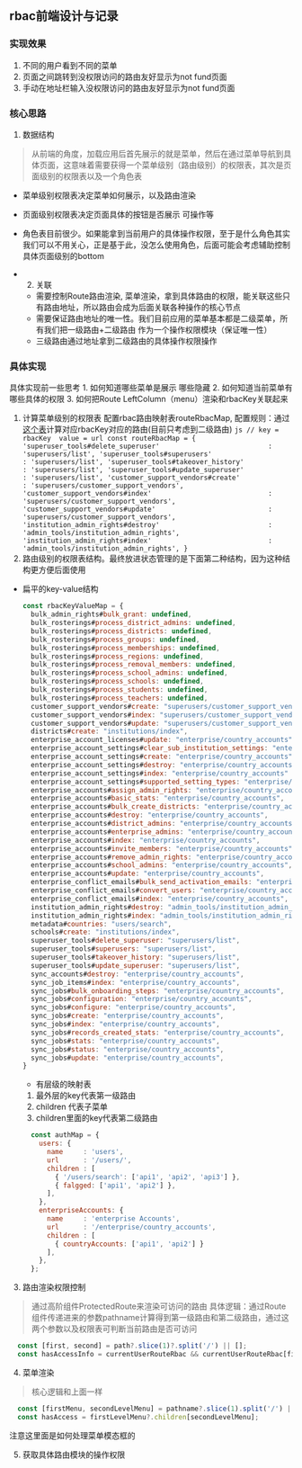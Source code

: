## rbac前端设计与记录
 ### 实现效果
 1. 不同的用户看到不同的菜单
 2. 页面之间跳转到没权限访问的路由友好显示为not fund页面
 3. 手动在地址栏输入没权限访问的路由友好显示为not fund页面
 ### 核心思路
  1. 数据结构
  > 从前端的角度，加载应用后首先展示的就是菜单，然后在通过菜单导航到具体页面，这意味着需要获得一个菜单级别（路由级别）的权限表，其次是页面级别的权限表以及一个角色表
  - 菜单级别权限表决定菜单如何展示，以及路由渲染
  - 页面级别权限表决定页面具体的按钮是否展示 可操作等
  - 角色表目前很少。如果能拿到当前用户的具体操作权限，至于是什么角色其实我们可以不用关心，正是基于此，没怎么使用角色，后面可能会考虑辅助控制具体页面级别的bottom
  
- 2. 关联
  - 需要控制Route路由渲染, 菜单渲染，拿到具体路由的权限，能关联这些只有路由地址，所以路由会成为后面关联各种操作的核心节点
  - 需要保证路由地址的唯一性。我们目前应用的菜单基本都是二级菜单，所有我们把一级路由+二级路由 作为一个操作权限模块（保证唯一性）
  - 三级路由通过地址拿到二级路由的具体操作权限操作

 ### 具体实现
   具体实现前一些思考
     1. 如何知道哪些菜单是展示 哪些隐藏
     2. 如何知道当前菜单有哪些具体的权限
     3. 如何把Route LeftColumn（menu）渲染和rbacKey关联起来


   1. 计算菜单级别的权限表
     配置rbac路由映射表routeRbacMap, 配置规则：通过[这个表](https://shimo.im/sheets/5s64xm0zkT4vCuKy/ZruKR)计算对应rbacKey对应的路由(目前只考虑到二级路由)
     ```js
     // key = rbacKey  value = url
     const routeRbacMap = {
      'superuser_tools#delete_superuser'                           : 'superusers/list',
      'superuser_tools#superusers'                                 : 'superusers/list',
      'superuser_tools#takeover_history'                           : 'superusers/list',
      'superuser_tools#update_superuser'                           : 'superusers/list',
      'customer_support_vendors#create'                            : 'superusers/customer_support_vendors',
      'customer_support_vendors#index'                             : 'superusers/customer_support_vendors',
      'customer_support_vendors#update'                            : 'superusers/customer_support_vendors',
      'institution_admin_rights#destroy'                           : 'admin_tools/institution_admin_rights',
      'institution_admin_rights#index'                             : 'admin_tools/institution_admin_rights',
    }
    ```
   2. 路由级别的权限表结构。最终放进状态管理的是下面第二种结构，因为这种结构更方便后面使用
  - 扁平的key-value结构
      ```javascript
      const rbacKeyValueMap = {
        bulk_admin_rights#bulk_grant: undefined,
        bulk_rosterings#process_district_admins: undefined,
        bulk_rosterings#process_districts: undefined,
        bulk_rosterings#process_groups: undefined,
        bulk_rosterings#process_memberships: undefined,
        bulk_rosterings#process_regions: undefined,
        bulk_rosterings#process_removal_members: undefined,
        bulk_rosterings#process_school_admins: undefined,
        bulk_rosterings#process_schools: undefined,
        bulk_rosterings#process_students: undefined,
        bulk_rosterings#process_teachers: undefined,
        customer_support_vendors#create: "superusers/customer_support_vendors",
        customer_support_vendors#index: "superusers/customer_support_vendors",
        customer_support_vendors#update: "superusers/customer_support_vendors",
        districts#create: "institutions/index",
        enterprise_account_licenses#update: "enterprise/country_accounts",
        enterprise_account_settings#clear_sub_institution_settings: "enterprise/country_accounts",
        enterprise_account_settings#create: "enterprise/country_accounts",
        enterprise_account_settings#destroy: "enterprise/country_accounts",
        enterprise_account_settings#index: "enterprise/country_accounts"
        enterprise_account_settings#supported_setting_types: "enterprise/country_accounts",
        enterprise_accounts#assign_admin_rights: "enterprise/country_accounts",
        enterprise_accounts#basic_stats: "enterprise/country_accounts",
        enterprise_accounts#bulk_create_districts: "enterprise/country_accounts",
        enterprise_accounts#destroy: "enterprise/country_accounts",
        enterprise_accounts#district_admins: "enterprise/country_accounts",
        enterprise_accounts#enterprise_admins: "enterprise/country_accounts",
        enterprise_accounts#index: "enterprise/country_accounts",
        enterprise_accounts#invite_members: "enterprise/country_accounts",
        enterprise_accounts#remove_admin_rights: "enterprise/country_accounts",
        enterprise_accounts#school_admins: "enterprise/country_accounts",
        enterprise_accounts#update: "enterprise/country_accounts",
        enterprise_conflict_emails#bulk_send_activation_emails: "enterprise/country_accounts",
        enterprise_conflict_emails#convert_users: "enterprise/country_accounts",
        enterprise_conflict_emails#index: "enterprise/country_accounts",
        institution_admin_rights#destroy: "admin_tools/institution_admin_rights",
        institution_admin_rights#index: "admin_tools/institution_admin_rights",
        metadata#countries: "users/search",
        schools#create: "institutions/index",
        superuser_tools#delete_superuser: "superusers/list",
        superuser_tools#superusers: "superusers/list",
        superuser_tools#takeover_history: "superusers/list",
        superuser_tools#update_superuser: "superusers/list",
        sync_accounts#destroy: "enterprise/country_accounts",
        sync_job_items#index: "enterprise/country_accounts",
        sync_jobs#bulk_onboarding_steps: "enterprise/country_accounts",
        sync_jobs#configuration: "enterprise/country_accounts",
        sync_jobs#configure: "enterprise/country_accounts",
        sync_jobs#create: "enterprise/country_accounts",
        sync_jobs#index: "enterprise/country_accounts",
        sync_jobs#records_created_stats: "enterprise/country_accounts",
        sync_jobs#stats: "enterprise/country_accounts",
        sync_jobs#status: "enterprise/country_accounts",
        sync_jobs#update: "enterprise/country_accounts",
      }
      ```

    - 有层级的映射表
     1. 最外层的key代表第一级路由
     2. children 代表子菜单
     3. children里面的key代表第二级路由
   
    ```javascript
      const authMap = {
        users: {
          name     : 'users',
          url      : '/users/',
          children : [
            { '/users/search': ['api1', 'api2', 'api3'] },
            { falgged: ['api1', 'api2'] },
          ],
        },
        enterpriseAccounts: {
          name     : 'enterprise Accounts',
          url      : '/enterprise/country_accounts',
          children : [
            { countryAccounts: ['api1', 'api2'] }
          ],
        },
      };
    ```

3. 路由渲染权限控制
  > 通过高阶组件ProtectedRoute来渲染可访问的路由
  具体逻辑：通过Route组件传递进来的参数pathname计算得到第一级路由和第二级路由，通过这两个参数以及权限表可判断当前路由是否可访问
  ```js
    const [first, second] = path?.slice(1)?.split('/') || [];
    const hasAccessInfo = currentUserRouteRbac && currentUserRouteRbac[first]?.children[second];
  ```

4. 菜单渲染
  > 核心逻辑和上面一样
  ```js
    const [firstMenu, secondLevelMenu] = pathname?.slice(1).split('/') || [];
    const hasAccess = firstLevelMenu?.children[secondLevelMenu];
  ```
  注意这里面是如何处理菜单模态框的

5. 获取具体路由模块的操作权限
